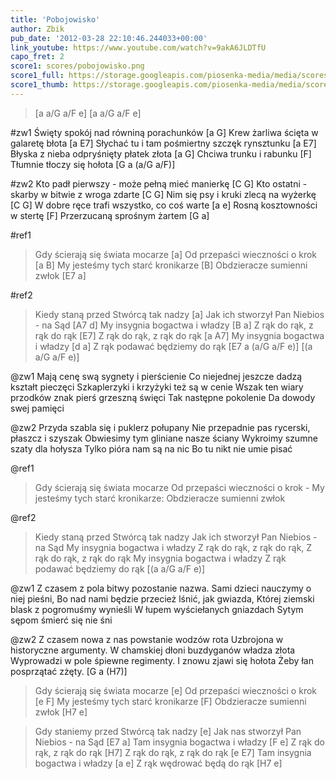 ```yaml
---
title: 'Pobojowisko'
author: Zbik
pub_date: '2012-03-28 22:10:46.244033+00:00'
link_youtube: https://www.youtube.com/watch?v=9akA6JLDTfU
capo_fret: 2
score1: scores/pobojowisko.png
score1_full: https://storage.googleapis.com/piosenka-media/media/scores/pobojowisko.png
score1_thumb: https://storage.googleapis.com/piosenka-media/media/scores/pobojowisko.png.180x0_q85_upscale.jpg
---
```


> [a a/G a/F e]
> [a a/G a/F e]

#zw1
Święty spokój nad równiną porachunków [a G]
Krew żarliwa ścięta w galaretę błota [a E7]
Słychać tu i tam pośmiertny szczęk rynsztunku [a E7]
Błyska z nieba odpryśnięty płatek złota [a G]
Chciwa trunku i rabunku [F]
Tłumnie tłoczy się hołota [G a (a/G a/F)]

#zw2
Kto padł pierwszy - może pełną mieć manierkę [C G]
Kto ostatni - skarby w bitwie z wroga zdarte [C G]
Nim się psy i kruki zlecą na wyżerkę [C G]
W dobre ręce trafi wszystko, co coś warte [a e]
Rosną kosztowności w stertę [F]
Przerzucaną sprośnym żartem [G a]

#ref1
>Gdy ścierają się świata mocarze [a]
>Od przepaści wieczności o krok [a B]
>My jesteśmy tych starć kronikarze [B]
>Obdzieracze sumienni zwłok [E7 a]

#ref2
>Kiedy staną przed Stwórcą tak nadzy [a]
>Jak ich stworzył Pan Niebios - na Sąd [A7 d]
>My insygnia bogactwa i władzy [B a]
>Z rąk do rąk, z rąk do rąk [E7]
>Z rąk do rąk, z rąk do rąk [a A7]
>My insygnia bogactwa i władzy [d a]
>Z rąk podawać będziemy do rąk [E7 a (a/G a/F e)]
> [(a a/G a/F e)]

@zw1
Mają cenę swą sygnety i pierścienie
Co niejednej jeszcze dadzą kształt pieczęci
Szkaplerzyki i krzyżyki też są w cenie
Wszak ten wiary przodków znak pierś grzeszną święci
Tak następne pokolenie
Da dowody swej pamięci

@zw2
Przyda szabla się i puklerz połupany
Nie przepadnie pas rycerski, płaszcz i szyszak
Obwiesimy tym gliniane nasze ściany
Wykroimy szumne szaty dla hołysza
Tylko pióra nam są na nic
Bo tu nikt nie umie pisać

@ref1
>Gdy ścierają się świata mocarze
>Od przepaści wieczności o krok -
>My jesteśmy tych starć kronikarze:
>Obdzieracze sumienni zwłok

@ref2
>Kiedy staną przed Stwórcą tak nadzy
>Jak ich stworzył Pan Niebios - na Sąd
>My insygnia bogactwa i władzy
>Z rąk do rąk, z rąk do rąk,
>Z rąk do rąk, z rąk do rąk
>My insygnia bogactwa i władzy
>Z rąk podawać będziemy do rąk
> [(a a/G a/F e)]

@zw1
Z czasem z pola bitwy pozostanie nazwa.
Sami dzieci nauczymy o niej pieśni,
Bo nad nami będzie przecież lśnić, jak gwiazda,
Której ziemski blask z pogromuśmy wynieśli
W łupem wyściełanych gniazdach
Sytym sępom śmierć się nie śni

@zw2
Z czasem nowa z nas powstanie wodzów rota
Uzbrojona w historyczne argumenty.
W chamskiej dłoni buzdyganów władza złota
Wyprowadzi w pole śpiewne regimenty.
I znowu zjawi się hołota
Żeby łan posprzątać zżęty. [G a (H7)]

>Gdy ścierają się świata mocarze [e]
>Od przepaści wieczności o krok [e F]
>My jesteśmy tych starć kronikarze [F]
>Obdzieracze sumienni zwłok [H7 e]

>Gdy staniemy przed Stwórcą tak nadzy [e]
>Jak nas stworzył Pan Niebios - na Sąd [E7 a]
>Tam insygnia bogactwa i władzy [F e]
>Z rąk do rąk, z rąk do rąk [H7]
>Z rąk do rąk, z rąk do rąk  [e E7]
>Tam insygnia bogactwa i władzy [a e]
>Z rąk wędrować będą do rąk [H7 e]